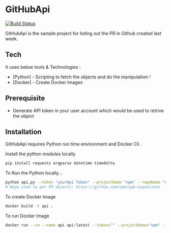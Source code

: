 # GitHubApi
[![Build Status](https://travis-ci.org/joemccann/dillinger.svg?branch=master)](https://travis-ci.org/joemccann/dillinger)

GitHubApi is the sample project for listing out the PR in Github created last week.

## Tech

It uses below tools & Technologies :

- [Python] - Scripting to fetch the objects and do the manipulation !
- [Docker] - Create Docker Images 

## Prerequisite
- Generate API token in your user account which would be used to retrive the object 
## Installation
GitHubApi requires Python run time environment and Docker Cli .

Install the python modules locally

```sh
pip install requests argparse datetime timedelta
```
To Run the Python locally...


```sh
python api.py --token "yourApi Token" --projectName "npm" --repoName "npm-expansions" > outputt.htm
# Repo used to get PR objects: https://github.com/npm/npm-expansions

```

To create Docker Image 
``` sh
docker build -t api . 
```

To run Docker Image
``` sh
docker run --rm --name api api:latest --token="" --projectName="npm" --repoName="npm-expansions"
```